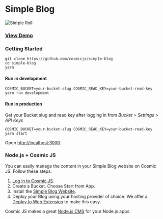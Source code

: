 # Simple Blog
![Simple Roll](https://cosmicjs.com/uploads/6465cab0-246c-11e7-995a-2b3b96eb2f07-Screen%20Shot%202017-04-18%20at%202.22.26%20PM.png)
### [View Demo](https://cosmicjs.com/apps/simple-blog/demo)
### Getting Started
```
git clone https://github.com/cosmicjs/simple-blog
cd simple-blog
yarn
```
#### Run in development
```
COSMIC_BUCKET=your-bucket-slug COSMIC_READ_KEY=your-bucket-read-key yarn run development
```
#### Run in production
Get your Bucket slug and read key after logging in from <i>Bucket > Settings > API Keys</i>
```
COSMIC_BUCKET=your-bucket-slug COSMIC_READ_KEY=your-bucket-read-key yarn start
```
Open [http://localhost:3000](http://localhost:3000).

### Node.js + Cosmic JS
You can easily manage the content in your Simple Blog website on Cosmic JS.  Follow these steps:

1. [Log in to Cosmic JS](https://cosmicjs.com).
2. Create a Bucket. Choose Start from App.
3. Install the [Simple Blog Website](https://cosmicjs.com/apps/simple-blog).
4. Deploy your Blog using your hosting provider of choice. We offer a [Deploy to Web Extension](https://www.cosmicjs.com/extensions/deploy-to-web) to make this easy.

Cosmic JS makes a great [Node.js CMS](https://cosmicjs.com/knowledge-base/nodejs-cms) for your Node.js apps.
